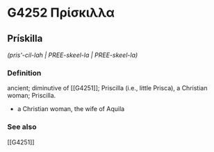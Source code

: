# G4252 Πρίσκιλλα

## Prískilla

_(pris'-cil-lah | PREE-skeel-la | PREE-skeel-la)_

### Definition

ancient; diminutive of [[G4251]]; Priscilla (i.e., little Prisca), a Christian woman; Priscilla.

- a Christian woman, the wife of Aquila

### See also

[[G4251]]

